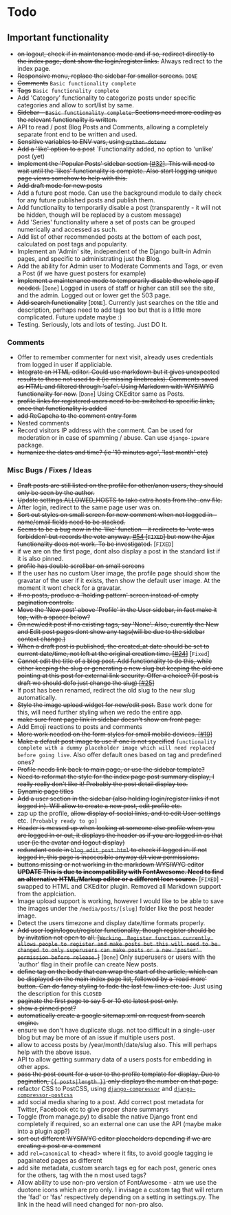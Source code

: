 # Todo

## Important functionality

* ~~on logout, check if in maintenance mode and if so, redirect directly to the
  index page, dont show the login/register links.~~ Always redirect to the index
  page.
* ~~Responsive menu, replace the sidebar for smaller screens.~~ `DONE`
* ~~Comments~~ `Basic functionality complete`
* ~~Tags~~ `Basic functionality complete`
* Add 'Category' functionality to categorize posts under specific categories and
  allow to sort/list by same.
* ~~Sidebar - `Basic functionality complete`. Sections need more coding as the
  relevant functionality is written.~~
* API to read / post Blog Posts and Comments, allowing a completely separate
  front end to be written and used.
* ~~Sensitive variables to ENV vars, using `python-dotenv`~~
* ~~Add a 'like' option to a post~~ `Functionality added, no option to 'unlike'
  post (yet)
* ~~Implement the 'Popular Posts' sidebar section
  [[#32](https://github.com/seapagan/myblog/issues/32)]. This will need to wait
  until the 'likes' functionality is complete. Also start logging unique page
  views somehow to help with this.~~
* ~~Add draft mode for new posts~~
* Add a future post mode. Can use the background module to daily check for any
  future published posts and publish them.
* Add functionality to temporarily disable a post (transparently - it will not
  be hidden, though will be replaced by a custom message)
* Add 'Series' functionality where a set of posts can be grouped numerically
  and accessed as such.
* Add list of other recommended posts at the bottom of each post, calculated on
  post tags and popularity.
* Implement an 'Admin' site, independent of the Django built-in Admin pages, and
  specific to administrating just the Blog.
* Add the ability for Admin user to Moderate Comments and Tags, or even a Post
  (if we have guest posters for example)
* ~~Implement a maintenance mode to temporarily disable the whole app if
  needed.~~ [`Done`] Logged in users of staff or higher can still see the site,
  and the admin. Logged out or lower get the 503 page.
* ~~Add search functionality~~ [`DONE`]. Currently just searches on the title
  and description, perhaps need to add tags too but that is a little more
  complicated. Future update maybe :)
* Testing. Seriously, lots and lots of testing. Just DO It.

### Comments

* Offer to remember commenter for next visit, already uses  credentials from
  logged in user if appliciable.
* ~~Integrate an HTML editor. Could use markdown but it gives unexpected results
  to those not used to it (ie missing linebreaks). Comments saved as HTML and
  filtered through 'safe'. Using Markdown with WYSIWYG functionality for now.~~
  [`Done`] Using CKEditor same as Posts.
* ~~profile links for registered users need to be switched to specific links,
  once that functionality is added~~
* ~~add ReCapcha to the comment entry form~~
* Nested comments
* Record visitors IP address with the comment. Can be used for moderation or in
  case of spamming / abuse. Can use `django-ipware` package.
* ~~humanize the dates and time? (ie '10 minutes ago', 'last month' etc)~~

### Misc Bugs / Fixes / Ideas

* ~~Draft posts are still listed on the profile for other/anon users, they should
  only be seen by the author.~~
* ~~Update settings.ALLOWED_HOSTS to take extra hosts from the .env file.~~
* After login, redirect to the same page user was on.
* ~~Sort out styles on small screen for new comment when not logged in -
  name/email fields need to be stacked.~~
* ~~Seems to be a bug now in the 'like' function - it redirects to 'vote was
  forbidden' but records the vote anyway.
  [#54](https://github.com/seapagan/myblog/issues/54) [`FIXED`] but now the
  Ajax functionality does not work. To be investigated.~~ [`FIXED`]
* if we are on the first page, dont also display a post in the standard list if
  it is also pinned.
* ~~profile has double scrollbar on small screens~~
* If the user has no custom User image, the profile page should show the
  gravatar of the user if it exists, then show the default user image. At the
  moment it wont check for a gravatar.
* ~~If no posts, produce a 'holding pattern' screen instead of empty pagination
  controls.~~
* ~~Move the 'New post' above 'Profile' in the User sidebar, in fact make it
  top, with a spacer below?~~
* ~~On new/edit post if no existing tags, say 'None'. Also, curently the New and
  Edit post pages dont show any tags(will be due to the sidebar context
  change.)~~
* ~~When a draft post is published, the created_at date should be set to current
  date/time, not left at the original creation time.
  [[#24](https://github.com/seapagan/myblog/issues/24)]~~ [`Fixed`]
* ~~Cannot edit the title of a blog post. Add functionality to do this, while
  either keeping the slug or generating a new slug but keeping the old one
  pointing at this post for external link security. Offer a choice? (If post is
  draft we should defo just change the slug)
  [[#25](https://github.com/seapagan/myblog/issues/25)]~~
* If post has been renamed, redirect the old slug to the new slug automatically.
* ~~Style the image upload widget for new/edit post.~~ Base work done for this,
  will need further styling when we redo the entire app.
* ~~make sure front page link in sidebar doesn't show on front page.~~
* Add Emoji reactions to posts and comments
* ~~More work needed on the form styles for small mobile devices.
  [[#19](https://github.com/seapagan/myblog/issues/19)]~~
* ~~Make a default post image to use if one is not specified~~ `functionality
  complete with a dummy placeholder image which will need replaced before going
  live`. Also offer default ones based on tag and predefined ones?
* ~~Profile needs link back to main page, or use the sidebar template?~~
* ~~Need to reformat the style for the index page post summary  display, I
  really really don't like it! Probably the post detail display too.~~
* ~~Dynamic page titles~~
* ~~Add a user section in the sidebar (also holding login/register links if not
  logged in). Will allow to create a new post, edit profile etc.~~
* zap up the profile, ~~allow display of social links, and to edit User
  settings~~ etc. `[Probably ready to go]`
* ~~Header is messed up when looking at someone else profile when you are logged
  in or out, it displays the header as if you are logged in as that user (ie the
  avatar and logout display)~~
* ~~redundant code in `blog_edit_post.html` to check if logged in. If not logged
  in, this page is inaccesible anyway d/t view permissions.~~
* ~~buttons missing or not working in the markdown WYSIWYG editor **UPDATE This
  is due to incompatibility with FontAwesome. Need to find an alternative
  HTML/Markup editor or a different Icon source.**~~ [`FIXED`] - swapped to HTML
  and CKEditor plugin. Removed all Markdown support from the applciation.
* Image upload support is working, however I would like to be able to save the
  images under the `/media/posts/[slug]` folder like the post header image.
* Detect the users timezone and display date/time formats properly.
* ~~Add user login/logout/register functionality, though register should be by
  invitation not open to all. [`Working. Register function currently allows
  people to register and make posts but this will need to be changed to only
  superusers can make posts or a new 'poster' permission before release.`]~~
  [`Done`] Only superusers or users with the 'author' flag in their profile can
  create New posts.
* ~~define tag on the body that can wrap the start of the article, which can be
  displayed on the main index page list, followed by a 'read more' button. Can
  do fancy styling to fade the last few lines etc too.~~ Just using the
  description for this `CLOSED`
* ~~paginate the first page to say 5 or 10 etc latest post only.~~
* ~~show a pinned post?~~
* ~~automatically create a google sitemap.xml on request from search engine.~~
* ensure we don't have duplicate slugs. not too difficult in a single-user blog
  but may be more of an issue if multiple users post.
* allow to access posts by /year/month/date/slug also. This will perhaps help
  with the above issue.
* API to allow getting summary data of a users posts for embedding in other
  apps.
* ~~pass the post count for a user to the profile template for display. Due to
  pagination, `{{ posts|length }}` only displays the number on that page.~~
* refactor CSS to PostCSS, using [`django-compressor`][djc] and
  [`django-compressor-postcss`][djc-postcss]
* add social media sharing to a post. Add correct post metadata for Twitter,
  Facebook etc to give proper share summarys
* Toggle (from manage.py) to disable the native Django front end completely if
  required, so an external one can use the API (maybe make into a plugin app?)
* ~~sort out different WYSIWYG editor placeholders depending if we are creating
  a post or a comment~~
* add `rel=canonical` to \<head\> where it fits, to avoid google tagging ie
  pagainated pages as different
* add site metadata, custom search tags eg for each post, generic ones for the
  others, tag with the n most used tags?
* Allow ability to use non-pro version of FontAwesome - atm we use the duotone
  icons which are pro only. I invisage a custom tag that will return the 'fad'
  or 'fas' respectively depending on a setting in settings.py. The link in the
  head will need changed for non-pro also.

[djc]: https://github.com/django-compressor/django-compressor
[djc-postcss]: https://github.com/Pithikos/django-compressor-postcss
